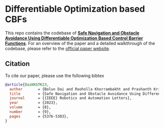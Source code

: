# Differentiable Optimization based CBFs

This repo contains the codebase of [**Safe Navigation and Obstacle Avoidance Using Differentiable Optimization Based Control Barrier Functions**](https://arxiv.org/abs/2304.08586). For an overview of the paper and a detailed walkthrough of the codebase, please refer to the [official paper website](https://differentiableoptimizationcbf.readthedocs.io/).

## Citation

To cite our paper, please use the following bibtex

```bibtex
@article{DaiKKGTK23,
  author       = {Bolun Dai and Rooholla Khorrambakht and Prashanth Krishnamurthy and Vin{\'{\i}}cius Gon{\c{c}}alves and Anthony Tzes and Farshad Khorrami},
  title        = {Safe Navigation and Obstacle Avoidance Using Differentiable Optimization Based Control Barrier Functions},
  journal      = {{IEEE} Robotics and Automation Letters},
  year         = {2023},
  volume       = {8},
  number       = {9},
  pages        = {5376-5383},
}
```
